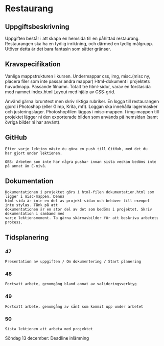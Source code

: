 # Restaurang

## Uppgiftsbeskrivning	
Uppgiften består i att skapa en hemsida till en påhittad restaurang. Restaurangen ska ha en tydlig inriktning, och därmed en tydlig målgrupp. Utöver detta är det bara fantasin som sätter gränser. 

## Kravspecifikation
Vanliga mappstrukturen i kursen. Undermappar css, img, misc.(misc ny, placera filer som inte passar andra mappar)
Html-dokument i projektets huvudmapp. Passande filnamn.
Totalt tre html-sidor, varav en förstasida med namnet index.html
Layout med hjälp av CSS-grid. 

Använd gärna lorumtext men skriv riktiga rubriker.
En logga till restaurangen gjord i Photoshop (eller Gimp, Krita, mfl).  Loggan ska innehålla lagermasker och justeringslager. Photoshopfilen läggas i misc-mappen. I img-mappen till projektet lägger ni den exporterade bilden som används på hemsidan (samt övriga bilder ni har använt). 

## GitHub
	Efter varje lektion måste du göra en push till GitHub, med det du 
	har gjort under lektionen. 

	OBS: Arbeten som inte har några pushar innan sista veckan bedöms inte på annat än E-nivå. 

## Dokumentation
	Dokumentationen i projektet görs i html-filen dokumentation.html som ligger i misc-mappen. Denna 
	html-sida är inte en del av projekt-sidan och behöver till exempel inte stylas. Tänk på att 
	dokumentationen är en stor del av det som bedöms i projektet. Skriv dokumentation i samband med 
	varje lektionsmoment. Ta gärna skärmavbilder för att beskriva arbetets process.
						
## Tidsplanering
### 47
	Presentation av uppgiften / Om dokumentering / Start planering
### 48
	Fortsatt arbete, genomgång bland annat av valideringsverktyg
### 49
	Fortsatt arbete, genomgång av sånt som kommit upp under arbetet
### 50
	Sista lektionen att arbeta med projektet

Söndag 13 december: Deadline inlämning

